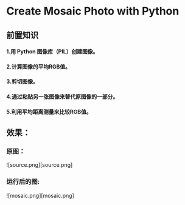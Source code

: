 # Create Mosaic Photo with Python
## 前置知识
#### 1.用 Python 图像库（PIL）创建图像。
#### 2.计算图像的平均RGB值。
#### 3.剪切图像。
#### 4.通过粘贴另一张图像来替代原图像的一部分。
#### 5.利用平均距离测量来比较RGB值。

 ## 效果：
### 原图：
![source.png][source.png]

### 运行后的图:
![mosaic.png][mosaic.png]
